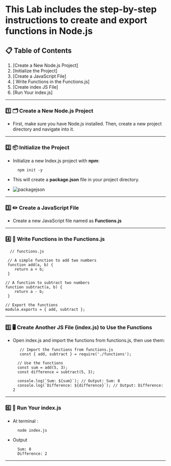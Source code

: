 # This Lab includes the step-by-step instructions to create and export functions in Node.js

## 📋 Table of Contents
1. [Create a New Node.js Project]
2. [Initialize the Project]
3. [Create a JavaScript File]
4. [ Write Functions in the Functions.js]
5. [Create index JS File]
6. [Run Your index.js]

---
### 1️⃣ 🗂️ Create a New Node.js Project
  - First, make sure you have Node.js installed. Then, create a new project directory and navigate into it.

---

### 2️⃣ 📦 Initialize the Project
 - Initialize a new Index.js project with **npm**:

         npm init -y
   
- This will create a **package.json** file in your project directory.
- ![packagejson](https://github.com/user-attachments/assets/beba48bb-972d-441d-a8f5-7ee15b1bdb87)

---

### 3️⃣ ✏️ Create a JavaScript File
  - Create a new JavaScript file named as **Functions.js**

---

### 4️⃣ 📝 Write Functions in the Functions.js
      
      // functions.js

     // A simple function to add two numbers
     function add(a, b) {
        return a + b;
     }

    // A function to subtract two numbers
    function subtract(a, b) {
        return a - b;
     }

    // Export the functions
    module.exports = { add, subtract };

---

### 5️⃣ 🖥️ Create Another JS File (index.js) to Use the Functions

  - Open index.js and import the functions from functions.js, then use them:
     
           // Import the functions from functions.js
           const { add, subtract } = require('./functions');

          // Use the functions
          const sum = add(5, 3);
          const difference = subtract(5, 3);

          console.log(`Sum: ${sum}`); // Output: Sum: 8
          console.log(`Difference: ${difference}`); // Output: Difference: 2

--- 

### 6️⃣ 🚀 Run Your index.js
  - At terminal :

          node index.js
    
  - Output

          Sum: 8
          Difference: 2

---








